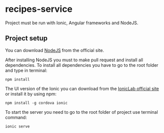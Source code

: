 # recipes-service

Project must be run with Ionic, Angular frameworks and NodeJS.


## Project setup

You can download [NodeJS](https://nodejs.org/) from the official site.

After installing NodeJS you must to make pull request and install all dependencies.
To install all dependencies you have to go to the root folder and type in terminal:

	npm install


The UI version of the Ionic you can download from the [IonicLab official site](http://lab.ionic.io/old.html) or install it by using npm:

	npm install -g cordova ionic


To start the server you need to go to the root folder of project 
use terminal command:

	ionic serve
